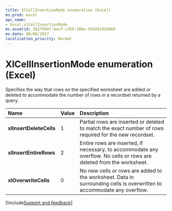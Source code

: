 ```yaml
---
title: XlCellInsertionMode enumeration (Excel)
ms.prod: excel
api_name:
- Excel.xlCellInsertionMode
ms.assetid: 582f504f-8acf-c359-186e-35429192b6b0
ms.date: 06/08/2017
localization_priority: Normal
---
```



# XlCellInsertionMode enumeration (Excel)

Specifies the way that rows on the specified worksheet are added or deleted to accommodate the number of rows in a recordset returned by a query.



|Name|Value|Description|
|:-----|:-----|:-----|
| **xlInsertDeleteCells**|1|Partial rows are inserted or deleted to match the exact number of rows required for the new recordset.|
| **xlInsertEntireRows**|2|Entire rows are inserted, if necessary, to accommodate any overflow. No cells or rows are deleted from the worksheet.|
| **xlOverwriteCells**|0|No new cells or rows are added to the worksheet. Data in surrounding cells is overwritten to accommodate any overflow.|

[!include[Support and feedback](~/includes/feedback-boilerplate.md)]